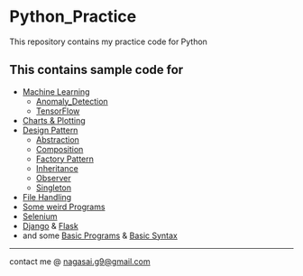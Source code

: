# Python_Practice

This repository contains my practice code for Python

## This contains sample code for

- [Machine Learning](https://github.com/nagasaimanoj/Python_Practice/tree/master/Machine%20Learning)
  - [Anomaly_Detection](https://github.com/nagasaimanoj/Python_Practice/tree/master/Machine%20Learning/Anomaly_Detection)
  - [TensorFlow](https://github.com/nagasaimanoj/Python_Practice/tree/master/Machine%20Learning/TensorFlow_Trails)
- [Charts & Plotting](https://github.com/nagasaimanoj/Python_Practice/tree/master/Basics/Charts)
- [Design Pattern](https://github.com/nagasaimanoj/Python_Practice/tree/master/Basics/Design_Patterns)
  - [Abstraction](https://github.com/nagasaimanoj/Python_Practice/blob/master/Basics/Design_Patterns/abstraction.py)
  - [Composition](https://github.com/nagasaimanoj/Python_Practice/blob/master/Basics/Design_Patterns/composition.py)
  - [Factory Pattern](https://github.com/nagasaimanoj/Python_Practice/blob/master/Basics/Design_Patterns/factory.py)
  - [Inheritance](https://github.com/nagasaimanoj/Python_Practice/blob/master/Basics/Design_Patterns/inheritance.py)
  - [Observer](https://github.com/nagasaimanoj/Python_Practice/blob/master/Basics/Design_Patterns/observer.py)
  - [Singleton](https://github.com/nagasaimanoj/Python_Practice/blob/master/Basics/Design_Patterns/singleton.py)
- [File Handling](https://github.com/nagasaimanoj/Python_Practice/tree/master/Basics/Files)
- [Some weird Programs](https://github.com/nagasaimanoj/Python_Practice/tree/master/Fun_Ones)
- [Selenium](https://github.com/nagasaimanoj/Python_Practice/tree/master/Selenium)
- [Django](https://github.com/nagasaimanoj/Python_Practice/tree/master/Web%20Dev/Django) & [Flask](https://github.com/nagasaimanoj/Python_Practice/tree/master/Web%20Dev/Flask)
- and some [Basic Programs](https://github.com/nagasaimanoj/Python_Practice/tree/master/Basics/Basic_Programs) & [Basic Syntax](https://github.com/nagasaimanoj/Python_Practice/tree/master/Basics/Basic_Syntax)

---

contact me @ nagasai.g9@gmail.com
